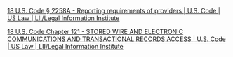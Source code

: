 
[18 U.S. Code § 2258A - Reporting requirements of providers | U.S. Code | US Law | LII/Legal Information Institute](https://www.law.cornell.edu/uscode/text/18/2258A)

[18 U.S. Code Chapter 121 - STORED WIRE AND ELECTRONIC COMMUNICATIONS AND TRANSACTIONAL RECORDS ACCESS | U.S. Code | US Law | LII/Legal Information Institute](https://www.law.cornell.edu/uscode/text/18/part-I/chapter-121)

